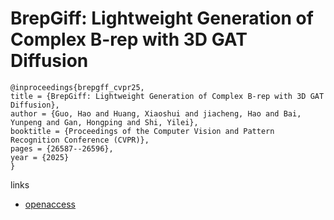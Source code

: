 # BrepGiff: Lightweight Generation of Complex B-rep with 3D GAT Diffusion

```
@inproceedings{brepgff_cvpr25,
title = {BrepGiff: Lightweight Generation of Complex B-rep with 3D GAT Diffusion},
author = {Guo, Hao and Huang, Xiaoshui and jiacheng, Hao and Bai, Yunpeng and Gan, Hongping and Shi, Yilei},
booktitle = {Proceedings of the Computer Vision and Pattern Recognition Conference (CVPR)},
pages = {26587--26596},
year = {2025}
}
```

links
- [openaccess](https://openaccess.thecvf.com//content/CVPR2025/html/Guo_BrepGiff_Lightweight_Generation_of_Complex_B-rep_with_3D_GAT_Diffusion_CVPR_2025_paper.html)
